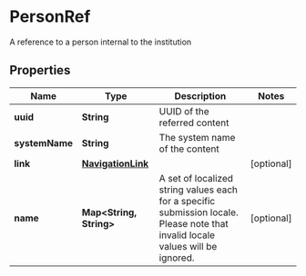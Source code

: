 

# PersonRef

A reference to a person internal to the institution
## Properties

Name | Type | Description | Notes
------------ | ------------- | ------------- | -------------
**uuid** | **String** | UUID of the referred content | 
**systemName** | **String** | The system name of the content | 
**link** | [**NavigationLink**](NavigationLink.md) |  |  [optional]
**name** | **Map&lt;String, String&gt;** | A set of localized string values each for a specific submission locale. Please note that invalid locale values will be ignored. |  [optional]



